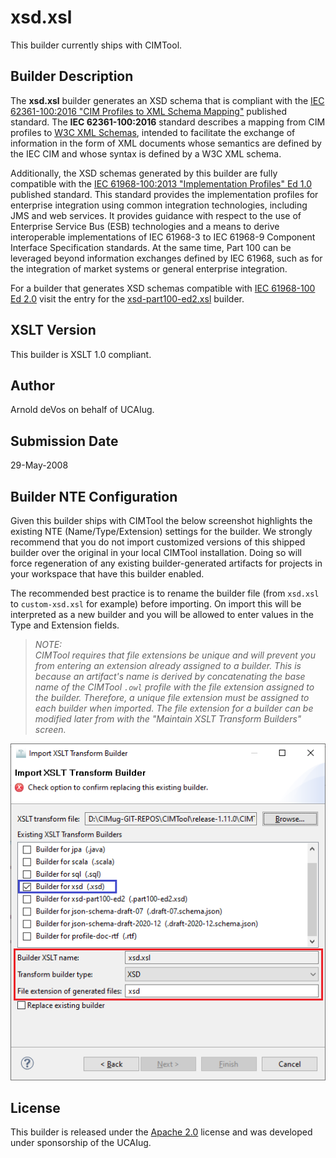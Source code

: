 # xsd.xsl

This builder currently ships with CIMTool.

## Builder Description

The **xsd.xsl** builder generates an XSD schema that is compliant with the [IEC 62361-100:2016 "CIM Profiles to XML Schema Mapping"](https://webstore.iec.ch/publication/25114) published standard.  The **IEC 62361-100:2016** standard describes a mapping from CIM profiles to [W3C XML Schemas](https://www.w3.org/TR/xmlschema11-1/), intended to facilitate the exchange of information in the form of XML documents whose semantics are defined by the IEC CIM and whose syntax is defined by a W3C XML schema.

Additionally, the XSD schemas generated by this builder are fully compatible with the [IEC 61968-100:2013 "Implementation Profiles" Ed 1.0](https://webstore.iec.ch/publication/6198) published standard. This standard provides the implementation profiles for enterprise integration using common integration technologies, including JMS and web services. It provides guidance with respect to the use of Enterprise Service Bus (ESB) technologies and a means to derive interoperable implementations of IEC 61968-3 to IEC 61968-9 Component Interface Specification standards. At the same time, Part 100 can be leveraged beyond information exchanges defined by IEC 61968, such as for the integration of market systems or general enterprise integration.

For a builder that generates XSD schemas compatible with [IEC 61968-100 Ed 2.0](https://webstore.iec.ch/publication/67766) visit the entry for the [xsd-part100-ed2.xsl](../xsd-part100-ed2-xsl/builder.md) builder.

## XSLT Version

This builder is XSLT 1.0 compliant.

## Author

Arnold deVos on behalf of UCAIug.

## Submission Date

29-May-2008

## Builder NTE Configuration

Given this builder ships with CIMTool the below screenshot highlights the existing NTE (Name/Type/Extension) settings for the builder.  We strongly recommend that you do not import customized versions of this shipped builder over the original in your local CIMTool installation. Doing so will force regeneration of any existing builder-generated artifacts for projects in your workspace that have this builder enabled.

The recommended best practice is to rename the builder file  (from ```xsd.xsl``` to ```custom-xsd.xsl``` for example) before importing. On import this will be interpreted as a new builder and you will be allowed to enter values in the Type and Extension fields.

>*NOTE: </br>CIMTool requires that file extensions be unique and will prevent you from entering an extension already assigned to a builder. This is because an artifact's name is derived by concatenating the base name of the CIMTool ```.owl``` profile with the file extension assigned to the builder. Therefore, a unique file extension must be assigned to each builder when imported. The file extension for a builder can be modified later from with the "Maintain XSLT Transform Builders" screen.*

![image](import-builder.png)

## License

This builder is released under the [Apache 2.0](../../LICENSE) license and was developed under sponsorship of the UCAIug.
